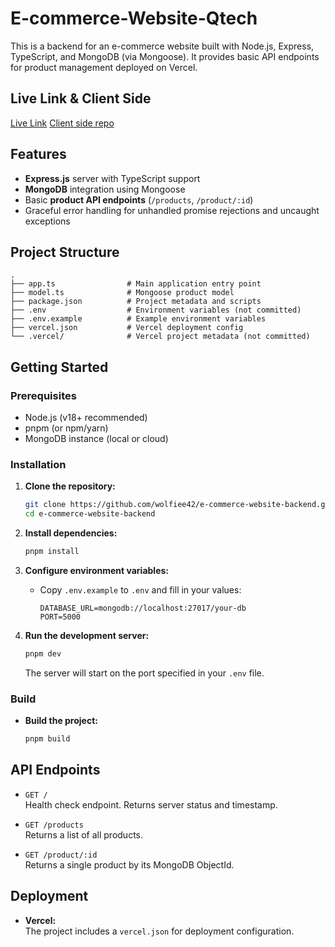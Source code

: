 # E-commerce-Website-Qtech

This is a backend for an e-commerce website built with Node.js, Express, TypeScript, and MongoDB (via Mongoose). It provides basic API endpoints for product management deployed on Vercel.

## Live Link & Client Side

[Live Link](https://e-commerce-website-backend-gules-nu.vercel.app)
[Client side repo](https://github.com/wolfiee42/e-commerce-website)

## Features

- **Express.js** server with TypeScript support
- **MongoDB** integration using Mongoose
- Basic **product API endpoints** (`/products`, `/product/:id`)
- Graceful error handling for unhandled promise rejections and uncaught exceptions

## Project Structure

```
.
├── app.ts                # Main application entry point
├── model.ts              # Mongoose product model
├── package.json          # Project metadata and scripts
├── .env                  # Environment variables (not committed)
├── .env.example          # Example environment variables
├── vercel.json           # Vercel deployment config
└── .vercel/              # Vercel project metadata (not committed)
```

## Getting Started

### Prerequisites

- Node.js (v18+ recommended)
- pnpm (or npm/yarn)
- MongoDB instance (local or cloud)

### Installation

1. **Clone the repository:**

   ```sh
   git clone https://github.com/wolfiee42/e-commerce-website-backend.git
   cd e-commerce-website-backend
   ```

2. **Install dependencies:**

   ```sh
   pnpm install
   ```

3. **Configure environment variables:**

   - Copy `.env.example` to `.env` and fill in your values:
     ```
     DATABASE_URL=mongodb://localhost:27017/your-db
     PORT=5000
     ```

4. **Run the development server:**

   ```sh
   pnpm dev
   ```

   The server will start on the port specified in your `.env` file.

### Build

- **Build the project:**
  ```sh
  pnpm build
  ```

## API Endpoints

- `GET /`  
  Health check endpoint. Returns server status and timestamp.

- `GET /products`  
  Returns a list of all products.

- `GET /product/:id`  
  Returns a single product by its MongoDB ObjectId.

## Deployment

- **Vercel:**  
  The project includes a `vercel.json` for deployment configuration.
